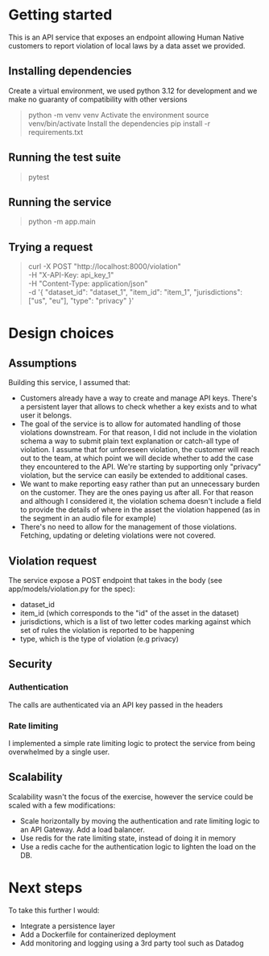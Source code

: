 # Getting started

This is an API service that exposes an endpoint allowing Human Native customers
to report violation of local laws by a data asset we provided.

## Installing dependencies
Create a virtual environment, we used python 3.12 for development and we make no guaranty of
compatibility with other versions
> python -m venv venv
Activate the environment
> source venv/bin/activate
Install the dependencies
> pip install -r requirements.txt

## Running the test suite
> pytest

## Running the service
> python -m app.main

## Trying a request
> curl -X POST "http://localhost:8000/violation" \
    -H "X-API-Key: api_key_1" \
    -H "Content-Type: application/json" \
    -d '{
          "dataset_id": "dataset_1",
          "item_id": "item_1",
          "jurisdictions": ["us", "eu"],
          "type": "privacy"
        }'

# Design choices

## Assumptions
Building this service, I assumed that:
- Customers already have a way to create and manage API keys. There's a persistent
layer that allows to check whether a key exists and to what user it belongs.
- The goal of the service is to allow for automated handling of those violations
downstream. For that reason, I did not include in the violation schema a
way to submit plain text explanation or catch-all type of violation. I assume that
for unforeseen violation, the customer will reach out to the team, at which point
we will decide whether to add the case they encountered to the API. We're starting
by supporting only "privacy" violation, but the service can easily be extended to
additional cases.
- We want to make reporting easy rather than put an unnecessary burden on the customer.
They are the ones paying us after all. For that reason and although I considered it,
the violation schema doesn't include a field to provide the details of where in the
asset the violation happened (as in the segment in an audio file for example)
- There's no need to allow for the management of those violations. Fetching, updating or
deleting violations were not covered.

## Violation request
The service expose a POST endpoint that takes in the body (see app/models/violation.py for the spec):
- dataset_id
- item_id (which corresponds to the "id" of the asset in the dataset)
- jurisdictions, which is a list of two letter codes marking against which set of rules
the violation is reported to be happening
- type, which is the type of violation (e.g privacy)

## Security
### Authentication
The calls are authenticated via an API key passed in the headers
### Rate limiting
I implemented a simple rate limiting logic to protect the service
from being overwhelmed by a single user.
## Scalability
Scalability wasn't the focus of the exercise, however the service could be scaled
with a few modifications:
- Scale horizontally by moving the authentication and rate limiting logic to an
API Gateway. Add a load balancer.
- Use redis for the rate limiting state, instead of doing it in memory
- Use a redis cache for the authentication logic to lighten the load on the DB.

# Next steps
To take this further I would:
- Integrate a persistence layer
- Add a Dockerfile for containerized deployment
- Add monitoring and logging using a 3rd party tool such as Datadog